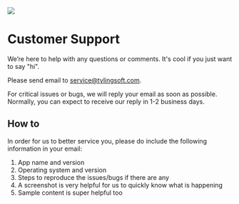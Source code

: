 ![](http://lorempixel.com/1024/256/business/)

# Customer Support

We’re here to help with any questions or comments. It's cool if you just want to say "hi".

Please send email to [service@tylingsoft.com](mailto:service@tylingsoft.com).

For critical issues or bugs, we will reply your email as soon as possible.
Normally, you can expect to receive our reply in 1-2 business days.


## How to

In order for us to better service you, please do include the following information in your email:

1. App name and version
1. Operating system and version
1. Steps to reproduce the issues/bugs if there are any
1. A screenshot is very helpful for us to quickly know what is happening
1. Sample content is super helpful too
